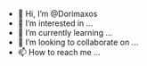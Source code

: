 - 👋 Hi, I’m @Dorimaxos
- 👀 I’m interested in ...
- 🌱 I’m currently learning ...
- 💞️ I’m looking to collaborate on ...
- 📫 How to reach me ...

<!---
Dorimaxos/Dorimaxos is a ✨ special ✨ repository because its `README.md` (this file) appears on your GitHub profile.
You can click the Preview link to take a look at your changes.
--->
